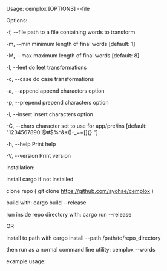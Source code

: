 Usage: cemplox [OPTIONS] --file <FILE>

Options:

  -f, --file <FILE>    path to a file containing words to transform
  
  -m, --min <MIN>      minimum length of final words [default: 1]
  
  -M, --max <MAX>      maximum length of final words [default: 8]
  
  -l, --leet           do leet transformations
  
  -c, --case           do case transformations
  
  -a, --append         append characters option
  
  -p, --prepend        prepend characters option
  
  -i, --insert         insert characters option
  
  -C, --chars <CHARS>  character set to use for app/pre/ins [default: "1234567890!@#$%^&*()-_=+[]{} "]
  
  -h, --help           Print help
  
  -V, --version        Print version

  

  installation:

  install cargo if not installed
  
  clone repo ( git clone https://github.com/ayohae/cemplox )
  
  build with: cargo build --release
  
  run inside repo directory with: cargo run --release
  
  OR
  
  install to path with cargo install --path /path/to/repo_directory 
  
  then run as a normal command line utility: cemplox --words <file>

  example usage: 
